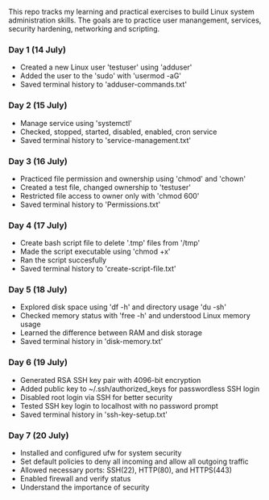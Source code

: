 This repo tracks my learning and practical exercises to build Linux system administration skills. The goals are to practice user manangement, services, security hardening, networking and scripting.

### Day 1 (14 July)
- Created a new Linux user 'testuser' using 'adduser'
- Added the user to the 'sudo' with 'usermod -aG'
- Saved terminal history to 'adduser-commands.txt'

### Day 2 (15 July)
- Manage service using 'systemctl'
- Checked, stopped, started, disabled, enabled, cron service
- Saved terminal history to 'service-management.txt'

### Day 3 (16 July)

- Practiced file permission and ownership using 'chmod' and 'chown'
- Created a test file, changed ownership to 'testuser'
- Restricted file access to owner only with 'chmod 600'
- Saved terminal history to 'Permissions.txt'

### Day 4 (17 July)

- Create bash script file to delete '.tmp' files from '/tmp'
- Made the script executable using 'chmod +x' 
- Ran the script succesfully
- Saved terminal history to 'create-script-file.txt'

### Day 5 (18 July)

- Explored disk space using 'df -h' and directory usage 'du -sh'
- Checked memory status with 'free -h' and understood Linux memory usage
- Learned the difference between RAM and disk storage
- Saved terminal history in 'disk-memory.txt'

### Day 6 (19 July)

- Generated RSA SSH key pair with 4096-bit encryption
- Added public key to ~/.ssh/authorized_keys for passwordless SSH login
- Disabled root login via SSH for better security
- Tested SSH key login to localhost with no password prompt
- Saved terminal history in 'ssh-key-setup.txt' 

### Day 7 (20 July)

- Installed and configured ufw for system security
- Set default policies to deny all incoming and allow all outgoing traffic
- Allowed necessary ports: SSH(22), HTTP(80), and HTTPS(443)
- Enabled firewall and verify status
- Understand the importance of security

